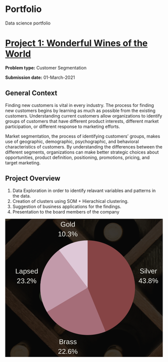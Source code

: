 # Portfolio
Data science portfolio

# [Project 1: Wonderful Wines of the World](https://github.com/rodmatias/WWW_Customer_Segmentation)

**Problem type:** Customer Segmentation

**Submission date:** 01-March-2021 

## General Context

Finding new customers is vital in every industry. The process for finding new
customers begins by learning as much as possible from the existing customers.
Understanding current customers allow organizations to identify groups of
customers that have different product interests, different market
participation, or different response to marketing efforts.

Market segmentation, the process of identifying customers’ groups, makes use
of geographic, demographic, psychographic, and behavioral characteristics of
customers. By understanding the differences between the different segments,
organizations can make better strategic choices about opportunities, product
definition, positioning, promotions, pricing, and target marketing.


## Project Overview

1. Data Exploration in order to identify relavant variables and patterns in the data.
2. Creation of clusters using SOM + Hierachical clustering.
3. Suggestion of business applications for the findings.
4. Presentation to the board members of the company
 
![](https://github.com/rodmatias/Portfolio/blob/main/images/WWW_clusters.png)
